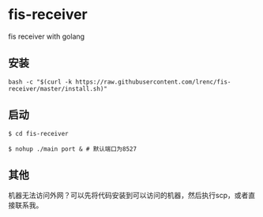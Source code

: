 # fis-receiver

fis receiver with golang

## 安装
```
bash -c "$(curl -k https://raw.githubusercontent.com/lrenc/fis-receiver/master/install.sh)"
```

## 启动

```
$ cd fis-receiver

$ nohup ./main port & # 默认端口为8527
```

## 其他

机器无法访问外网？可以先将代码安装到可以访问的机器，然后执行scp，或者直接联系我。
